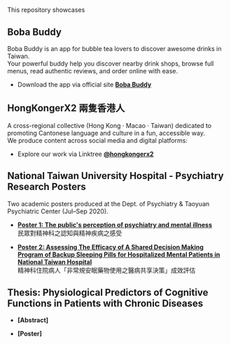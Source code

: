 # 

This repository showcases 


## Boba Buddy
Boba Buddy is an app for bubble tea lovers to discover awesome drinks in Taiwan. <br>
Your powerful buddy help you discover nearby drink shops, browse full menus, read authentic reviews, and order online with ease. <br>
- Download the app via official site **[Boba Buddy](https://boba-buddy-bliss-page.lovable.app/)**

## HongKongerX2 兩隻香港人
A cross-regional collective (Hong Kong · Macao · Taiwan) dedicated to promoting Cantonese language and culture in a fun, accessible way. <br>
We produce content across social media and digital platforms: <br>
- Explore our work via Linktree **[@hongkongerx2](https://linktr.ee/hongkongerx2?utm_source=linktree_profile_share&ltsid=0c759943-f625-4079-a584-c2f9687ec61c)**  

## National Taiwan University Hospital -  Psychiatry Research Posters
Two academic posters produced at the Dept. of Psychiatry & Taoyuan Psychiatric Center (Jul–Sep 2020). 

- **[Poster 1: The public's perception of psychiatry and mental illness](poster1_public_awareness.pdf)**  
  民眾對精神科之認知與精神疾病之感受

- **[Poster 2: Assessing The Efficacy of A Shared Decision Making Program of Backup
Sleeping Pills for Hospitalized Mental Patients in National Taiwan Hospital](poster2_sleep_medication.pdf)**  
  精神科住院病人「非常規安眠藥物使用之醫病共享決策」成效評估


## Thesis: Physiological Predictors of Cognitive Functions in Patients with Chronic Diseases

- **[Abstract]**
  
- **[Poster]**
